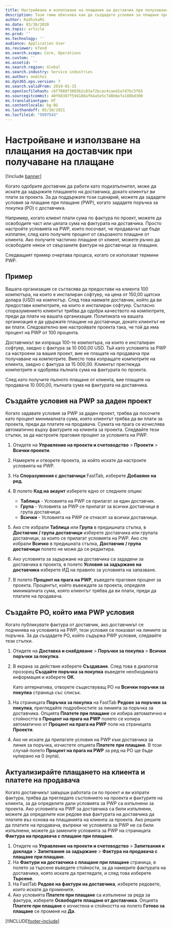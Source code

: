 ```yaml
---
title: Настройване и използване на плащания на доставчик при получаване на плащане
description: Тази тема обяснява как да създадете условия за плащане при плащане (PWP), така че да можете да освободите частични плащания от доставчици въз основа на плащания от клиенти.
author: RadhikaRS
ms.date: 03/30/2020
ms.topic: article
ms.prod: ''
ms.technology: ''
audience: Application User
ms.reviewer: kfend
ms.search.scope: Core, Operations
ms.custom: ''
ms.assetid: ''
ms.search.region: Global
ms.search.industry: Service industries
ms.author: andchoi
ms.dyn365.ops.version: 7
ms.search.validFrom: 2019-01-15
ms.openlocfilehash: c6f7888f3803b2c83a72bcac4caed1a7d7bc5f65
ms.sourcegitcommit: 40f68387f594180af64a5e5c748b6efa188bd300
ms.translationtype: HT
ms.contentlocale: bg-BG
ms.lasthandoff: 05/10/2021
ms.locfileid: "5997543"
---
```

# <a name="set-up-and-use-pay-when-paid-vendor-payments"></a>Настройване и използване на плащания на доставчик при получаване на плащане

[!include [banner](../includes/banner.md)]

Когато одобрите доставчик да работи като подизпълнител, може да искате да задържите плащането на доставчика, докато клиентът ви плати за проекта. За да поддържате този сценарий, можете да зададете условия за плащане при плащане (PWP), когато зададете поръчка за покупка (PO) с доставчика.

Например, когато клиент плати сума по фактура по проект, можете да освободите част или цялата сума на фактурата на доставчика. Просто настройте условията на PWP, които посочват, че продавачът ще бъде изплатен, след като получите процент от свързаното плащане от клиента. Ако получите частично плащане от клиент, можете ръчно да освободите някои от свързаните фактури на доставчици за плащане.

Следващият пример очертава процеса, когато се използват термини PWP.

## <a name="example"></a>Пример

Вашата организация се съгласява да предостави на клиента 100 компютъра, на които е инсталиран софтуер, на цена от 150,00 щатски долара (USD) на компютър. След това наемате доставчик, който да ви предостави компютрите, на които е инсталиран софтуер. Съгласно споразумението клиентът трябва да одобри качеството на компютрите, преди да плати на вашата организация. Политиката на вашата организация е да удържате плащане на доставчици, докато клиентът не ви плати. Следователно вие настройвате проекта така, че той да има процент на PWP от 100 процента.

Доставчикът ви изпраща 100-те компютъра, на които е инсталиран софтуер, заедно с фактура за 10 000,00 USD. Тъй като условията за PWP са настроени за вашия проект, вие не плащате на продавача при получаване на компютрите. Вместо това изпращате компютрите на клиента, заедно с фактура за 15 000,00. Клиентът преглежда компютрите и одобрява пълната сума на фактурата по проекта.

След като получите пълното плащане от клиента, вие плащате на продавача 10 000,00, пълната сума на фактурата на доставчика.

## <a name="set-up-pwp-terms-for-a-project"></a>Създайте условия на PWP за даден проект

Когато задавате условия за PWP за даден проект, трябва да посочите като процент минималната сума, която клиентът трябва да ви плати за проекта, преди да платите на продавача. Сумата на прага се изчислява автоматично върху фактурите на клиента за проекта. Следвайте тези стъпки, за да настроите праговия процент за условията на PWP.

1. Отидете на **Управление на проекти и счетоводство** \> **Проекти** \> **Всички проекти**.
2. Намерете и отворете проекта, за който искате да настроите условията на PWP.
3. На **Споразумения с доставчици** FastTab, изберете **Добавяне на ред**.
3. В полето **Код на акаунт** изберете едно от следните опции:

    - **Таблица** - Условията на PWP се прилагат за един доставчик.
    - **Група** - Условията за PWP се прилагат за всички доставчици в група доставчици.
    - **Всички** - Условията на PWP се отнасят за всички доставчици.

4. Ако сте избрали **Таблица** или **Група** в предишната стъпка, в **Доставчик / група доставчици** изберете доставчика или групата доставчици, за които се прилагат условията на PWP. Ако сте избрали **Всичко** в предишната стъпка, **Доставчик / група доставчици** полето не може да се редактира.
5. Ако условията за задържане на доставчика са зададени за доставчика в проекта, в полето **Условия за задържане на доставчика** изберете ИД на правило за условията на запазване.
6. В полето **Процент на прага на PWP**, въведете праговия процент за проекта. Процентът, който въвеждате за проекта, определя минималната сума, която клиентът трябва да ви плати, преди да платите на продавача.

## <a name="create-a-po-that-has-pwp-terms"></a>Създайте PO, който има PWP условия

Когато публикувате фактура от доставчик, ако доставчикът се подчинява на условията на PWP, тези условия се показват на линиите за поръчка. За да създадете PO, който съдържа PWP условия, следвайте тези стъпки.

1. Отидете на **Доставка и снабдяване** \> **Поръчки за покупка** \> **Всички поръчки за покупка**.
2. В екрана за действие изберете **Създаване**. След това в диалогов прозорец **Създайте поръчка за покупка** въведете необходимата информация и изберете **ОК**.

    Като алтернатива, отворете съществуващ PO на **Всички поръчки за покупка** страница със списък.

4. На страницата **Поръчка за покупка** на FastTab **Редове за поръчки за покупка**, прегледайте подробностите за линията за поръчка за доставчика. Опцията **Платете при плащане** се избира автоматично и стойността в **Процент на прага на PWP** полето се копира автоматично от **Процент на прага на PWP** поле на страницата **Проекти**.
6. Ако не искате да прилагате условия на PWP към доставчика за линия за поръчка, изчистете опцията **Платете при плащане**. В този случай полето **Процент на прага на PWP** за ред на PO ще бъде нулирано на 0 (нула).

## <a name="update-a-customer-payment-and-pay-the-vendor"></a>Актуализирайте плащането на клиента и платете на продавача

Когато доставчикът завърши работата си по проект и ви изпрати фактура, трябва да прегледате състоянието на проекта и фактурите на клиента, за да определите дали условията за PWP са изпълнени за проекта. Ако условията на PWP за доставчика са били изпълнени, можете да определите кои редове във фактурата на доставчика да платите въз основа на плащанията на клиента за проекта. Ако решите да платите на продавача, въпреки че условията за PWP не са били изпълнени, можете да замените условията за PWP на страницата **Фактура на продавача с плащане при плащане**.

1. Отидете на **Управление на проекти и счетоводство** \> **Запитвания и доклади** \> **Запитвания за задържане** \> **Фактура на продавача с плащане при плащане**.
2. На **Фактури на доставчика с плащане при плащане** страница, в полето за търсене въведете стойности, за да намерите фактурата на доставчика, която искате да прегледате, и след това изберете **Търсене**.
3. На FastTab **Редове на фактури на доставчика**, изберете редовете, които искате да промените.
4. Ако условията **Платете при плащане** са изпълнени за реда за фактура, изберете **Освободете плащане от доставчика**. Опцията **Платете при плащане** е изчистена и стойността на полето **Готово за плащане** се променя на **Да**.


[!INCLUDE[footer-include](../includes/footer-banner.md)]